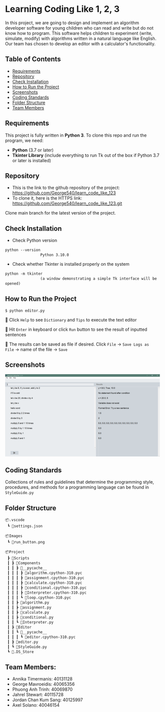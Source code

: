 # Learning Coding Like 1, 2, 3

In this project, we are going to design and implement an algorithm developer software for young children who can read and write but do not know how to program. This software helps children to experiment (write, simulate, modify) with algorithms written in a natural language like English. Our team has chosen to develop an editor with a calculator's functionality. 



## Table of Contents
- [Requirements](#requirements)
- [Repository](#repository)
- [Check Installation](#check-installation)
- [How to Run the Project](#how-to-run-the-project)
- [Screenshots](#screenshots)
- [Coding Standards](#coding-standards)
- [Folder Structure](#folder-structure)
- [Team Members](#team-members)

## Requirements

This project is fully written in **Python 3**. To clone this repo and run the program, we need:
- **Python** (3.7 or later)
- **Tkinter Library** (include everything to run Tk out of the box if Python 3.7 or later is installed)

## Repository

- This is the link to the github repository of the project: https://github.com/George540/learn_code_like_123
- To clone it, here is the HTTPS link: https://github.com/George540/learn_code_like_123.git

Clone main branch for the latest version of the project.

## Check Installation

- Check Python version

```shell
python --version
                Python 3.10.0
```

- Check whether Tkinter is installed properly on the system

```shell
python -m tkinter
                (a window demonstrating a simple Tk interface will be opened)
```

## How to Run the Project

```shell
$ python editor.py
```

📓 Click ```Help``` to see ```Dictionary``` and ```Tips``` to execute the text editor

📓 Hit ```Enter``` in keyboard or click ```Run``` button to see the result of inputted sentences

📓 The results can be saved as file if desired. Click ```File``` -> ```Save Logs as File``` -> name of the file -> ```Save```

## Screenshots
![screenshot1](Screenshots/screenshot.png)

## Coding Standards
Collections of rules and guidelines that determine the programming style, procedures, and methods for a programming language can be found in ```StyleGuide.py```

## Folder Structure
```
📦.vscode
 ┗ 📜settings.json
 
📦Images
 ┗ 📜run_button.png
 
📦Project
 ┣ 📂Scripts
 ┃ ┣ 📂Components
 ┃ ┃ ┣ 📂__pycache__
 ┃ ┃ ┃ ┣ 📜algorithm.cpython-310.pyc
 ┃ ┃ ┃ ┣ 📜assignment.cpython-310.pyc
 ┃ ┃ ┃ ┣ 📜calculate.cpython-310.pyc
 ┃ ┃ ┃ ┣ 📜conditional.cpython-310.pyc
 ┃ ┃ ┃ ┣ 📜Interpreter.cpython-310.pyc
 ┃ ┃ ┃ ┗ 📜loop.cpython-310.pyc
 ┃ ┃ ┣ 📜algorithm.py
 ┃ ┃ ┣ 📜assignment.py
 ┃ ┃ ┣ 📜calculate.py
 ┃ ┃ ┣ 📜conditional.py
 ┃ ┃ ┗ 📜Interpreter.py
 ┃ ┣ 📂Editor
 ┃ ┃ ┗ 📂__pycache__
 ┃ ┃ ┃ ┗ 📜editor.cpython-310.pyc
 ┃ ┣ 📜editor.py
 ┃ ┗ 📜StyleGuide.py
 ┗ 📜.DS_Store
 ```
## Team Members:
- Annika Timermanis: 40131128
- George Mavroeidis: 40065356
- Phuong Anh Trinh: 40069870
- Jahrel Stewart: 40115728
- Jordan Chan Kum Sang: 40125997
- Axel Solano: 40046154
